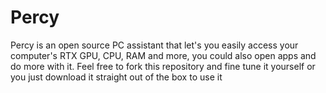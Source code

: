 # Percy
Percy is an open source PC assistant that let's you easily access your computer's RTX GPU, CPU, RAM and more, you could also open apps and do more with it. Feel free to fork this repository and fine tune it yourself or you just download it straight out of the box to use it
